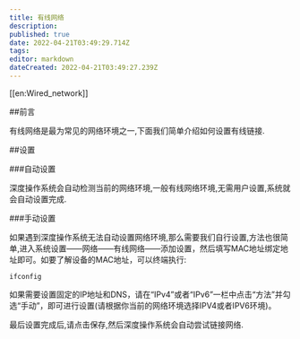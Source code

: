 ```yaml
---
title: 有线网络
description: 
published: true
date: 2022-04-21T03:49:29.714Z
tags: 
editor: markdown
dateCreated: 2022-04-21T03:49:27.239Z
---
```


[[en:Wired_network]]


##前言

有线网络是最为常见的网络环境之一,下面我们简单介绍如何设置有线链接.

##设置

###自动设置

深度操作系统会自动检测当前的网络环境,一般有线网络环境,无需用户设置,系统就会自动设置完成.

###手动设置

如果遇到深度操作系统无法自动设置网络环境,那么需要我们自行设置,方法也很简单,进入系统设置——网络——有线网络——添加设置，然后填写MAC地址绑定地址即可。如要了解设备的MAC地址，可以终端执行:

    ifconfig 

如果需要设置固定的IP地址和DNS，请在“IPv4”或者“IPv6”一栏中点击“方法”并勾选“手动”，即可进行设置(请根据你当前的网络环境选择IPV4或者IPV6环境)。

最后设置完成后,请点击保存,然后深度操作系统会自动尝试链接网络.